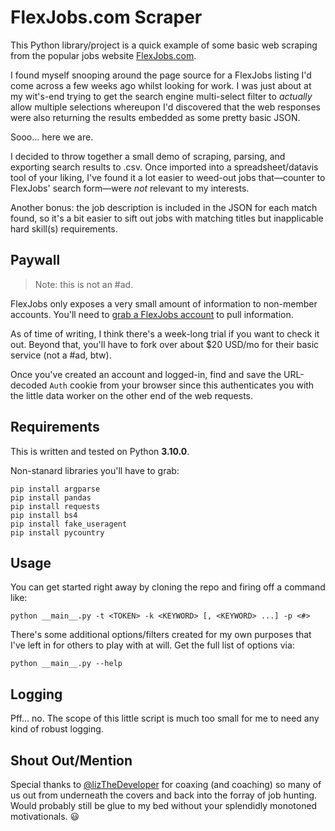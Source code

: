 # FlexJobs.com Scraper

This Python library/project is a quick example of some basic web scraping from the popular jobs website [FlexJobs.com](https://flexjobs.com/).

I found myself snooping around the page source for a FlexJobs listing I'd come across a few weeks ago whilst looking for work. I was just about at my wit's-end trying to get the search engine multi-select filter to *actually* allow multiple selections whereupon I'd discovered that the web responses were also returning the results embedded as some pretty basic JSON.

Sooo... here we are.

I decided to throw together a small demo of scraping, parsing, and exporting search results to .csv. Once imported into a spreadsheet/datavis tool of your liking, I've found it a lot easier to weed-out jobs that—counter to FlexJobs' search form—were *not* relevant to my interests.

Another bonus: the job description is included in the JSON for each match found, so it's a bit easier to sift out jobs with matching titles but inapplicable hard skill(s) requirements.

## Paywall
>Note: this is not an #ad.

FlexJobs only exposes a very small amount of information to non-member accounts. You'll need to [grab a FlexJobs account](https://www.flexjobs.com/registration/signup) to pull information.

As of time of writing, I think there's a week-long trial if you want to check it out. Beyond that, you'll have to fork over about $20 USD/mo for their basic service (not a #ad, btw).

Once you've created an account and logged-in, find and save the URL-decoded `Auth` cookie from your browser since this authenticates you with the little data worker on the other end of the web requests.

## Requirements

This is written and tested on Python **3.10.0**.

Non-stanard libraries you'll have to grab:

```
pip install argparse
pip install pandas
pip install requests
pip install bs4
pip install fake_useragent
pip install pycountry
```

## Usage
You can get started right away by cloning the repo and firing off a command like:

```
python __main__.py -t <TOKEN> -k <KEYWORD> [, <KEYWORD> ...] -p <#>
```

There's some additional options/filters created for my own purposes that I've left in for others to play with at will. Get the full list of options via: 
```
python __main__.py --help
```

## Logging

Pff... no. The scope of this little script is much too small for me to need any kind of robust logging.

## Shout Out/Mention

Special thanks to [@lizTheDeveloper](https://github.com/lizTheDeveloper) for coaxing (and coaching) so many of us out from underneath the covers and back into the forray of job hunting. Would probably still be glue to my bed without your splendidly monotoned motivationals. 😃
